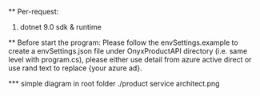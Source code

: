 ** Per-request:
1. dotnet 9.0 sdk & runtime

** Before start the program:
Please follow the envSettings.example to create a envSettings.json file under OnyxProductAPI directory (i.e. same level with program.cs), please either use detail from azure active direct or use rand text to replace {your azure ad}.

*** simple diagram
in root folder ./product service architect.png